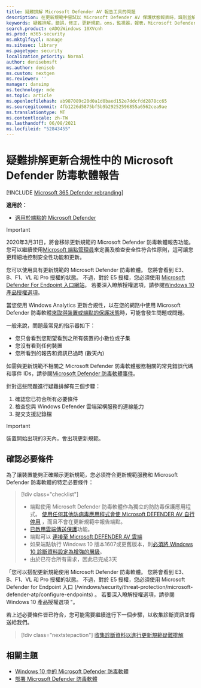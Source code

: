 ```yaml
---
title: 疑難排解 Microsoft Defender AV 報告工具的問題
description: 在更新規範中嘗試以 Microsoft Defender AV 保護狀態報表時，識別並解決常見問題
keywords: 疑難排解，錯誤，修正，更新規範，oms，監視器，報表，Microsoft Defender AV
search.product: eADQiWindows 10XVcnh
ms.prod: m365-security
ms.mktglfcycl: manage
ms.sitesec: library
ms.pagetype: security
localization_priority: Normal
author: denisebmsft
ms.author: deniseb
ms.custom: nextgen
ms.reviewer: ''
manager: dansimp
ms.technology: mde
ms.topic: article
ms.openlocfilehash: ab987089c20d0a1d0baed152e7ddcfdd2878cc65
ms.sourcegitcommit: 4fb1226d5875bf5b9b29252596855a6562cea9ae
ms.translationtype: MT
ms.contentlocale: zh-TW
ms.lasthandoff: 06/08/2021
ms.locfileid: "52843455"
---
```

# <a name="troubleshoot-microsoft-defender-antivirus-reporting-in-update-compliance"></a>疑難排解更新合規性中的 Microsoft Defender 防毒軟體報告

[!INCLUDE [Microsoft 365 Defender rebranding](../../includes/microsoft-defender.md)]


**適用於：**

- [適用於端點的 Microsoft Defender](/microsoft-365/security/defender-endpoint/)

> [!IMPORTANT]
> 2020年3月31日，將會移除更新規範的 Microsoft Defender 防毒軟體報告功能。 您可以繼續使用[Microsoft 端點管理員](https://www.microsoft.com/microsoft-365/microsoft-endpoint-manager)來定義及檢查安全性符合性原則，這可讓您更精細地控制安全性功能和更新。

您可以使用具有更新規範的 Microsoft Defender 防毒軟體。 您將會看到 E3、B、F1、VL 和 Pro 授權的狀態。 不過，對於 E5 授權，您必須使用 [Microsoft Defender For Endpoint 入口網站](/windows/security/threat-protection/microsoft-defender-atp/configure-endpoints)。 若要深入瞭解授權選項，請參閱[Windows 10 產品授權選項](https://www.microsoft.com/licensing/product-licensing/windows10.aspx)。

當您使用 Windows Analytics 更新合規性，以在您的網路中使用 Microsoft Defender 防毒軟體[來取得裝置或端點的保護狀態](/windows/deployment/update/update-compliance-using#wdav-assessment)時，可能會發生問題或問題。

一般來說，問題最常見的指示器如下：
- 您只會看到您期望看到之所有裝置的小數位或子集
- 您沒有看到任何裝置
- 您所看到的報告和資訊已過時 (數天內) 

如需與更新規範不相關之 Microsoft Defender 防毒軟體服務相關的常見錯誤代碼和事件 IDs，請參閱[Microsoft Defender 防毒軟體事件](troubleshoot-microsoft-defender-antivirus.md)。 

針對這些問題進行疑難排解有三個步驟：

1. 確認您已符合所有必要條件
2. 檢查您與 Windows Defender 雲端架構服務的連線能力
3. 提交支援記錄檔

>[!IMPORTANT]
>裝置開始出現的3天內，會出現更新規範。


## <a name="confirm-prerequisites"></a>確認必要條件

為了讓裝置能夠正確顯示更新規範，您必須符合更新規範服務和 Microsoft Defender 防毒軟體的特定必要條件：

>[!div class="checklist"]
>- 端點使用 Microsoft Defender 防毒軟體作為獨立的防防毒保護應用程式。 [使用任何其他防病毒應用程式會使 Microsoft DEFENDER AV 自行停用](microsoft-defender-antivirus-compatibility.md) ，而且不會在更新規範中報告端點。
> - [已啟用雲端傳送保護](enable-cloud-protection-microsoft-defender-antivirus.md)功能。
> - 端點可以 [連接至 Microsoft DEFENDER AV 雲端](configure-network-connections-microsoft-defender-antivirus.md#validate-connections-between-your-network-and-the-cloud)
> - 如果端點執行 Windows 10 版本1607或更舊版本，則[必須將 Windows 10 診斷資料設定為增強的層級](/windows/configuration/configure-windows-diagnostic-data-in-your-organization#enhanced-level)。
> - 由於已符合所有需求，因此已完成3天

「您可以搭配更新規範使用 Microsoft Defender 防毒軟體。 您將會看到 E3、B、F1、VL 和 Pro 授權的狀態。 不過，對於 E5 授權，您必須使用 Microsoft Defender for Endpoint 入口 (/windows/security/threat-protection/microsoft-defender-atp/configure-endpoints) 。 若要深入瞭解授權選項，請參閱 Windows 10 產品授權選項 "。

若上述必要條件皆已符合，您可能需要繼續進行下一個步驟，以收集診斷資訊並傳送給我們。

> [!div class="nextstepaction"]
> [收集診斷資料以進行更新規範疑難排解](collect-diagnostic-data.md)  

## <a name="related-topics"></a>相關主題

- [Windows 10 中的 Microsoft Defender 防毒軟體](microsoft-defender-antivirus-in-windows-10.md)
- [部署 Microsoft Defender 防毒軟體](deploy-manage-report-microsoft-defender-antivirus.md)